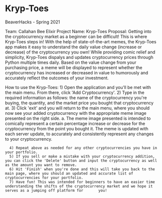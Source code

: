 # Kryp-Toes
BeaverHacks - Spring 2021

Team: Callahan Bee Elixir
Project Name: Kryp-Toes
Proposal: Getting into the cryptocurrency market as a beginner can be difficult! This is where Kryp-Toes steps in! With the help of state-of-the-art memes, the Kryp-Toes app makes it easy to understand the daily value change (increase or decrease) of the cryptocurrency you own! While providing comic relief and simplicity, Kryp-Toes dispalys and updates cryptocurrency prices through Python multiple times daily. Based on the value change  from your purchasing price, a meme will be displayed to represent whether the cryptocurrency has increased or decreased in value  to humorously and accurately reflect the outcomes of your investment.

How to use the Kryp-Toes:
      1) Open the application and you'll be met with the main menu. From there, click 'Add Cryptocurrency'. 
      2) Type in the required information as follows: the name of the cryptocurrency you're buying, the quantity, and the market price you bought that cryptocurrency at.
      3) Click 'exit' and you will return to the main menu, where you should now see your added cryptocurrency with the appropriate meme image presented on the right side.
                    a. The meme image presented is intended to comically represent a certain percentage increase or decrease for the cryptocurrency from the point you bought it.                       The meme is updated with each server update, to accurately and consistently represent any changes to your cryptocurrency.
                 
      4) Repeat above as needed for any other cryptocurrencies you have in your portfolio.
      5) If you sell or make a mistake with your cryptocurrency addition, you can click the 'Delete' button and input the cryptocurrency as well as the amount you want to remove.
      6) Hit 'Finish' when you're done and this will take you back to the main page, where you should an updated and accurate list of cryptocurrencies for your portfolio.
      7) Have fun! This was intended for beginners to have an easier time understanding the shifts of the cryptocurrency market and we hope it serves as a jumping off platform for       you!

